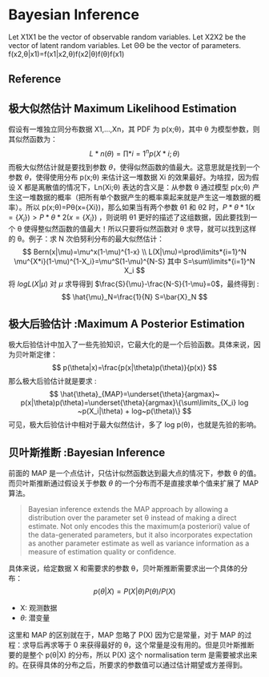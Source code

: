 # Bayesian Inference

Let X1X1 be the vector of observable random variables. Let X2X2 be the vector of latent random variables. Let ΘΘ be the vector of parameters. f(x2,θ|x1)=f(x1|x2,θ)f(x2|θ)f(θ)f(x1)

## Reference

## 极大似然估计 Maximum Likelihood Estimation

假设有一堆独立同分布数据 X1,…,Xn，其 PDF 为 p(x;θ)，其中 θ 为模型参数，则其似然函数为： $$L*n(\theta)=\prod\limits*{i=1}^n p(X*i; \theta)$$ 而极大似然估计就是要找到参数 $\theta$，使得似然函数的值最大。这意思就是找到一个参数 $\theta$，使得使用分布 p(x;θ) 来估计这一堆数据 Xi 的效果最好。为啥捏，因为假设 X 都是离散值的情况下，Ln(Xi;θ) 表达的含义是：从参数 θ 通过模型 p(x;θ) 产生这一堆数据的概率（把所有单个数据产生的概率乘起来就是产生这一堆数据的概率）。所以 p(x;θ)=Pθ(x={Xi})，那么如果当有两个参数 θ1 和 θ2 时，$P*{\theta*1}(x=\{X_i\})>P*{\theta*2}(x=\{X_i\})$ ，则说明 θ1 更好的描述了这组数据，因此要找到一个 θ 使得整似然函数的值最大！所以只要将似然函数对 θ 求导，就可以找到这样的 θ。例子：求 N 次伯努利分布的最大似然估计： $$ Bern(x|\mu)=\mu^x(1-\mu)^{1-x} \\ L(X|\mu)=\prod\limits*{i=1}^N \mu^{X*i}(1-\mu)^{1-X_i}=\mu^S(1-\mu)^{N-S} 其中 S=\sum\limits*{i=1}^N X_i $$ 将 $log L(X|\mu)$ 对 $\mu$ 求导得到 $\frac{S}{\mu}-\frac{N-S}{1-\mu}=0$，最终得到 : $$ \hat{\mu}_N=\frac{1}{N} S=\bar{X}_N $$

## 极大后验估计 :Maximum A Posterior Estimation

极大后验估计中加入了一些先验知识，它最大化的是一个后验函数。具体来说，因为贝叶斯定律： $$ p(\theta|x)=\frac{p(x|\theta)p(\theta)}{p(x)} $$ 那么极大后验估计就是要求 : $$ \hat{\theta}_{MAP}=\underset{\theta}{argmax}~ p(x|\theta)p(\theta)=\underset{\theta}{argmax}\{\sum\limits_{X_i} log ~p(X_i|\theta) + log~p(\theta)\} $$ 可见，极大后验估计中相对于最大似然估计，多了 log p(θ)，也就是先验的影响。

## 贝叶斯推断 :Bayesian Inference

前面的 MAP 是一个点估计，只估计似然函数达到最大点的情况下，参数 θ 的值。而贝叶斯推断通过假设关于参数 $\theta$ 的一个分布而不是直接求单个值来扩展了 MAP 算法。

> Bayesian inference extends the MAP approach by allowing a distribution over the parameter set θ instead of making a direct estimate. Not only encodes this the maximum(a posteriori) value of the data-generated parameters, but it also incorporates expectation as another parameter estimate as well as variance information as a measure of estimation quality or confidence.

具体来说，给定数据 X 和需要求的参数 θ，贝叶斯推断需要求出一个具体的分布： $$ p(\theta|X)=P(X|\theta)P(\theta)/P(X) $$

* X: 观测数据
* $\theta$: 潜变量

这里和 MAP 的区别就在于，MAP 忽略了 P(X) 因为它是常量，对于 MAP 的过程：求导后再求等于 0 来获得最好的 θ，这个常量是没有用的。但是贝叶斯推断要的是整个 p(θ|X) 的分布，所以 P(X) 这个 normalisation term 是需要被求出来的。在获得具体的分布之后，所要求的参数值可以通过估计期望或方差得到。
